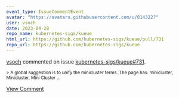 ```yaml
---
event_type: IssueCommentEvent
avatar: "https://avatars.githubusercontent.com/u/814322?"
user: vsoch
date: 2023-04-28
repo_name: kubernetes-sigs/kueue
html_url: https://github.com/kubernetes-sigs/kueue/pull/731
repo_url: https://github.com/kubernetes-sigs/kueue
---
```


<a href='https://github.com/vsoch' target='_blank'>vsoch</a> commented on issue <a href='https://github.com/kubernetes-sigs/kueue/pull/731' target='_blank'>kubernetes-sigs/kueue#731</a>.

<small>> A global suggestion is to unify the minicluster terms. The page has: minicluster, Minicluster, Mini Cluster...</small>

<a href='https://github.com/kubernetes-sigs/kueue/pull/731' target='_blank'>View Comment</a>